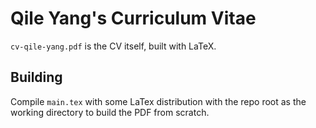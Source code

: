 # Qile Yang's Curriculum Vitae

`cv-qile-yang.pdf` is the CV itself, built with LaTeX. 

## Building

Compile `main.tex` with some LaTex distribution with the repo root as the working directory to build the PDF from scratch.
